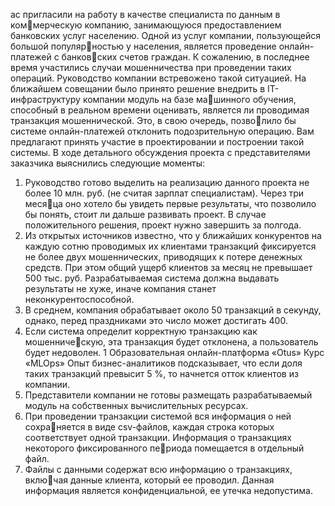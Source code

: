 ас пригласили на работу в качестве специалиста по данным в коммерческую компанию, занимающуюся предоставлением банковских услуг
населению. Одной из услуг компании, пользующейся большой популярностью у населения, является проведение онлайн-платежей с банковских счетов граждан. К сожалению, в последнее время участились случаи
мошенничества при проведении таких операций. Руководство компании
встревожено такой ситуацией. На ближайшем совещании было принято
решение внедрить в IT-инфраструктуру компании модуль на базе машинного обучения, способный в реальном времени оценивать, является
ли проводимая транзакция мошеннической. Это, в свою очередь, позволило бы системе онлайн-платежей отклонить подозрительную операцию.
Вам предлагают принять участие в проектировании и построении такой
системы.
В ходе детального обсуждения проекта с представителями заказчика
выяснились следующие моменты:
1. Руководство готово выделить на реализацию данного проекта не
более 10 млн. руб. (не считая зарплат специалистам). Через три месяца оно хотело бы увидеть первые результаты, что позволило бы понять,
стоит ли дальше развивать проект. В случае положительного решения,
проект нужно завершить за полгода.
2. Из открытых источников известно, что у ближайших конкурентов
на каждую сотню проводимых их клиентами транзакций фиксируется
не более двух мошеннических, приводящих к потере денежных средств.
При этом общий ущерб клиентов за месяц не превышает 500 тыс. руб.
Разрабатываемая система должна выдавать результаты не хуже, иначе
компания станет неконкурентоспособной.
3. В среднем, компания обрабатывает около 50 транзакций в секунду,
однако, перед праздниками это число может достигать 400.
4. Если система определит корректную транзакцию как мошенническую, эта транзакция будет отклонена, а пользователь будет недоволен.
1
Образовательная онлайн-платформа «Otus» Курс «MLOps»
Опыт бизнес-аналитиков подсказывает, что если доля таких транзакций
превысит 5 %, то начнется отток клиентов из компании.
5. Представители компании не готовы размещать разрабатываемый
модуль на собственных вычислительных ресурсах.
6. При проведении транзакции системой вся информация о ней сохраняется в виде csv-файлов, каждая строка которых соответствует одной
транзакции. Информация о транзакциях некоторого фиксированного периода помещается в отдельный файл.
7. Файлы с данными содержат всю информацию о транзакциях, включая данные клиента, который ее проводил. Данная информация является
конфиденциальной, ее утечка недопустима.
